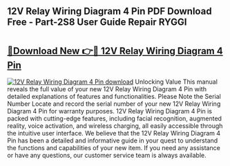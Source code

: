 ## 12V Relay Wiring Diagram 4 Pin PDF Download Free - Part-2S8 User Guide Repair RYGGI

# <h2><a href="http://dfm0l9w.blite.top/?on=12V+Relay+Wiring+Diagram+4+Pin">🔗Download New 👉🔴 12V Relay Wiring Diagram 4 Pin</a></h2>

[![12V Relay Wiring Diagram 4 Pin download](https://i.imgur.com/lujVjoI.png)](http://dfm0l9w.blite.top/?on=12V+Relay+Wiring+Diagram+4+Pin)
Unlocking Value This manual reveals the full value of your new 12V Relay Wiring Diagram 4 Pin with detailed explanations of features and functionalities. Please Note the Serial Number Locate and record the serial number of your new 12V Relay Wiring Diagram 4 Pin for warranty purposes. 12V Relay Wiring Diagram 4 Pin is packed with cutting-edge features, including facial recognition, augmented reality, voice activation, and wireless charging, all easily accessible through the intuitive user interface. We believe that the 12V Relay Wiring Diagram 4 Pin has been a detailed and informative guide in your quest to understand the functions and capabilities of your new item. If you need any assistance or have any questions, our customer service team is always available.
